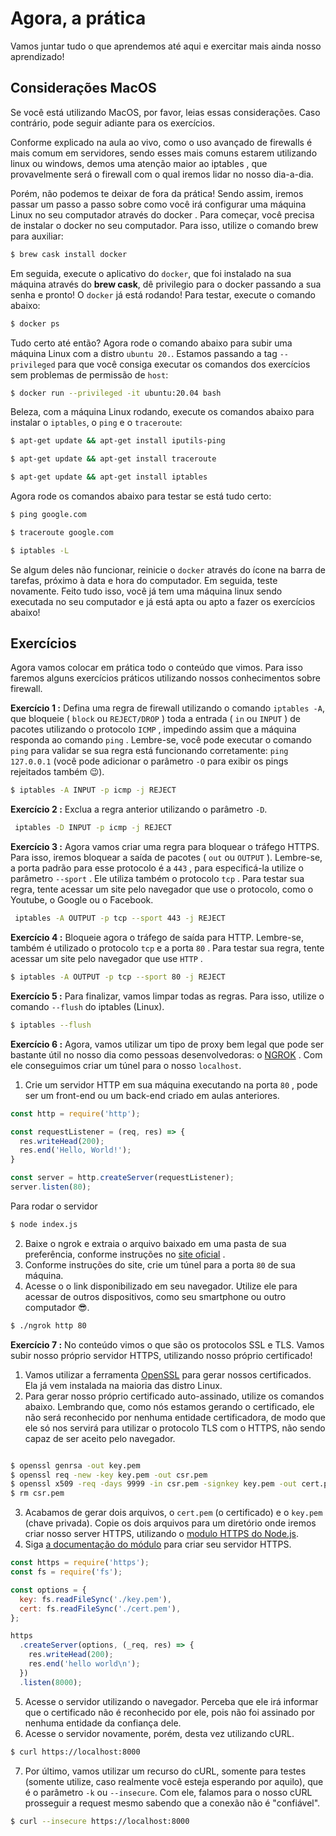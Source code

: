 # Agora, a prática
Vamos juntar tudo o que aprendemos até aqui e exercitar mais ainda nosso aprendizado!

## Considerações MacOS
Se você está utilizando MacOS, por favor, leias essas considerações. Caso contrário, pode seguir adiante para os exercícios.

Conforme explicado na aula ao vivo, como o uso avançado de firewalls é mais comum em servidores, sendo esses mais comuns estarem utilizando linux ou windows, demos uma atenção maior ao iptables , que provavelmente será o firewall com o qual iremos lidar no nosso dia-a-dia.

Porém, não podemos te deixar de fora da prática! Sendo assim, iremos passar um passo a passo sobre como você irá configurar uma máquina Linux no seu computador através do docker . Para começar, você precisa de instalar o docker no seu computador. Para isso, utilize o comando brew para auxiliar:
```bash
$ brew cask install docker
```
Em seguida, execute o aplicativo do `docker`, que foi instalado na sua máquina através do **brew cask**, dê privilegio para o docker passando a sua senha e pronto! O `docker` já está rodando! Para testar, execute o comando abaixo:
```bash
$ docker ps
```
Tudo certo até então? Agora rode o comando abaixo para subir uma máquina Linux com a distro `ubuntu 20.`. Estamos passando a tag `--privileged` para que você consiga executar os comandos dos exercícios sem problemas de permissão de `host`:
```bash
$ docker run --privileged -it ubuntu:20.04 bash
```
Beleza, com a máquina Linux rodando, execute os comandos abaixo para instalar o `iptables`, o `ping` e o `traceroute`:
```bash
$ apt-get update && apt-get install iputils-ping

$ apt-get update && apt-get install traceroute

$ apt-get update && apt-get install iptables
```
Agora rode os comandos abaixo para testar se está tudo certo:
```bash
$ ping google.com

$ traceroute google.com

$ iptables -L
```
Se algum deles não funcionar, reinicie o `docker` através do ícone na barra de tarefas, próximo à data e hora do computador. Em seguida, teste novamente.
Feito tudo isso, você já tem uma máquina linux sendo executada no seu computador e já está apta ou apto a fazer os exercícios abaixo!

## Exercícios
Agora vamos colocar em prática todo o conteúdo que vimos. Para isso faremos alguns exercícios práticos utilizando nossos conhecimentos sobre firewall.

**Exercício 1 :** Defina uma regra de firewall utilizando o comando `iptables -A`, que bloqueie ( `block` ou `REJECT/DROP` ) toda a entrada ( `in` ou `INPUT` ) de pacotes utilizando o protocolo `ICMP` , impedindo assim que a máquina responda ao comando `ping` . Lembre-se, você pode executar o comando `ping` para validar se sua regra está funcionando corretamente: `ping 127.0.0.1` (você pode adicionar o parâmetro `-O` para exibir os pings rejeitados também 😉).
```bash
$ iptables -A INPUT -p icmp -j REJECT
```

**Exercício 2 :** Exclua a regra anterior utilizando o parâmetro `-D`.
```bash
 iptables -D INPUT -p icmp -j REJECT
```

**Exercício 3 :** Agora vamos criar uma regra para bloquear o tráfego HTTPS. Para isso, iremos bloquear a saída de pacotes ( `out` ou `OUTPUT` ). Lembre-se, a porta padrão para esse protocolo é a `443` , para especificá-la utilize o parâmetro `--sport` . Ele utiliza também o protocolo `tcp` . Para testar sua regra, tente acessar um site pelo navegador que use o protocolo, como o Youtube, o Google ou o Facebook.
```bash
 iptables -A OUTPUT -p tcp --sport 443 -j REJECT
```

**Exercício 4 :** Bloqueie agora o tráfego de saída para HTTP. Lembre-se, também é utilizado o protocolo `tcp` e a porta `80` . Para testar sua regra, tente acessar um site pelo navegador que use `HTTP` .
```bash
$ iptables -A OUTPUT -p tcp --sport 80 -j REJECT
```

**Exercício 5 :** Para finalizar, vamos limpar todas as regras. Para isso, utilize o comando `--flush` do iptables (Linux).
```bash
$ iptables --flush
```

**Exercício 6 :** Agora, vamos utilizar um tipo de proxy bem legal que pode ser bastante útil no nosso dia como pessoas desenvolvedoras: o [NGROK](https://ngrok.com/) . Com ele conseguimos criar um túnel para o nosso `localhost`.
1. Crie um servidor HTTP em sua máquina executando na porta `80` , pode ser um front-end ou um back-end criado em aulas anteriores.
```javascript
const http = require('http');

const requestListener = (req, res) => {
  res.writeHead(200);
  res.end('Hello, World!');
}

const server = http.createServer(requestListener);
server.listen(80);
```
Para rodar o servidor
```bash
$ node index.js
```
2. Baixe o ngrok e extraia o arquivo baixado em uma pasta de sua preferência, conforme instruções no [site oficial](https://ngrok.com/download) .
3. Conforme instruções do site, crie um túnel para a porta `80` de sua máquina.
4. Acesse o o link disponibilizado em seu navegador. Utilize ele para acessar de outros dispositivos, como seu smartphone ou outro computador 😎.

```bash
$ ./ngrok http 80
```
**Exercício 7 :** No conteúdo vimos o que são os protocolos SSL e TLS. Vamos subir nosso próprio servidor HTTPS, utilizando nosso próprio certificado!
1. Vamos utilizar a ferramenta [OpenSSL](https://www.openssl.org/) para gerar nossos certificados. Ela já vem instalada na maioria das distro Linux.
2. Para gerar nosso próprio certificado auto-assinado, utilize os comandos abaixo. Lembrando que, como nós estamos gerando o certificado, ele não será reconhecido por nenhuma entidade certificadora, de modo que ele só nos servirá para utilizar o protocolo TLS com o HTTPS, não sendo capaz de ser aceito pelo navegador.
```bash

$ openssl genrsa -out key.pem
$ openssl req -new -key key.pem -out csr.pem
$ openssl x509 -req -days 9999 -in csr.pem -signkey key.pem -out cert.pem
$ rm csr.pem
```
3. Acabamos de gerar dois arquivos, o `cert.pem` (o certificado) e o `key.pem` (chave privada). Copie os dois arquivos para um diretório onde iremos criar nosso server HTTPS, utilizando o [modulo HTTPS do Node.js](https://nodejs.org/api/https.html).
4. Siga [a documentação do módulo](https://nodejs.org/api/https.html#https_https_createserver_options_requestlistener) para criar seu servidor HTTPS.
```javascript
const https = require('https');
const fs = require('fs');

const options = {
  key: fs.readFileSync('./key.pem'),
  cert: fs.readFileSync('./cert.pem'),
};

https
  .createServer(options, (_req, res) => {
    res.writeHead(200);
    res.end('hello world\n');
  })
  .listen(8000);
```
5. Acesse o servidor utilizando o navegador. Perceba que ele irá informar que o certificado não é reconhecido por ele, pois não foi assinado por nenhuma entidade da confiança dele.
6. Acesse o servidor novamente, porém, desta vez utilizando cURL.
```bash
$ curl https://localhost:8000
```
7. Por último, vamos utilizar um recurso do cURL, somente para testes (somente utilize, caso realmente você esteja esperando por aquilo), que é o parâmetro `-k` ou `--insecure`. Com ele, falamos para o nosso cURL prosseguir a request mesmo sabendo que a conexão não é "confiável".
```bash
$ curl --insecure https://localhost:8000
```
